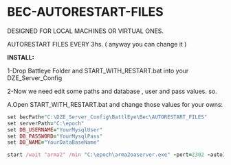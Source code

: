 # BEC-AUTORESTART-FILES

DESIGNED FOR LOCAL MACHINES OR VIRTUAL ONES.

AUTORESTART FILES EVERY 3hs. ( anyway you can change it )

**INSTALL:**

1-Drop Battleye Folder and START_WITH_RESTART.bat into your DZE_Server_Config

2-Now we need edit some paths and database , user and pass values. so.

A.Open START_WITH_RESTART.bat and change those values for your owns:
```ruby
set becPath="C:\DZE_Server_Config\BattlEye\Bec\AUTORESTART_FILES"
set serverPath="C:\epoch"
set DB_USERNAME="YourMysqlUser"
set DB_PASSWORD="YourMysqlPass"
set DB_NAME="YourDataBaseName"

start /wait "arma2" /min "C:\epoch\arma2oaserver.exe" -port=2302 -autoInit -noSound -noPause "-config=C:\DZE_Server_Config\24_napf.cfg" "-cfg=C:\DZE_Server_Config\basic.cfg" "-profiles=C:\DZE_Server_Config" -name=DZE_Server_Config "-mod=@DayZ_Epoch;@DayZ_Epoch_Server;" 

```
